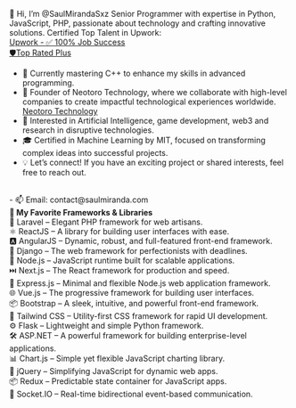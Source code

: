 👋 Hi, I’m @SaulMirandaSxz
Senior Programmer with expertise in Python, JavaScript, PHP, passionate about technology and crafting innovative solutions.
Certified Top Talent in Upwork:<br>
<a target="_blank" href="https://www.upwork.com/freelancers/sauldanielmiranda"> 
Upwork - ✅ 100% Job Success <br> 🛡️Top Rated Plus </a>

- 🌱 Currently mastering C++ to enhance my skills in advanced programming.<br>
- 🚀 Founder of Neotoro Technology, where we collaborate with high-level companies to create impactful technological experiences worldwide. <br>
<a href="https://www.neotorotech.com/"> Neotoro Technology </a><br>
- 🤖 Interested in Artificial Intelligence, game development, web3 and research in disruptive technologies.<br>
- 🎓 Certified in Machine Learning by MIT, focused on transforming complex ideas into successful projects.<br>
- 💡 Let’s connect! If you have an exciting project or shared interests, feel free to reach out.
<br>
- 📫 Email: contact@saulmiranda.com
<br>
<strong>🚀 My Favorite Frameworks & Libraries </strong><br>
🐘 Laravel – Elegant PHP framework for web artisans. <br>
⚛️ ReactJS – A library for building user interfaces with ease. <br>
🅰️ AngularJS – Dynamic, robust, and full-featured front-end framework. <br>
🐍 Django – The web framework for perfectionists with deadlines. <br>
🌲 Node.js – JavaScript runtime built for scalable applications. <br>
⏭️ Next.js – The React framework for production and speed. <br>
🚦 Express.js – Minimal and flexible Node.js web application framework. <br>
🌐 Vue.js – The progressive framework for building user interfaces. <br>
📦 Bootstrap – A sleek, intuitive, and powerful front-end framework. <br>
🎨 Tailwind CSS – Utility-first CSS framework for rapid UI development. <br>
⚙️ Flask – Lightweight and simple Python framework. <br>
🛠️ ASP.NET – A powerful framework for building enterprise-level applications. <br>
📊 Chart.js – Simple yet flexible JavaScript charting library. <br>
📜 jQuery – Simplifying JavaScript for dynamic web apps. <br>
📦 Redux – Predictable state container for JavaScript apps. <br>
📡 Socket.IO – Real-time bidirectional event-based communication.

<!---
SaulMirandaSxz/SaulMirandaSxz is a ✨ special ✨ repository because its `README.md` (this file) appears on your GitHub profile.
You can click the Preview link to take a look at your changes.
--->
